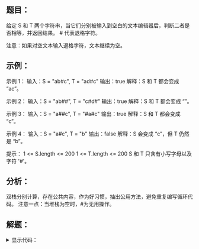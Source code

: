 ## 题目：

给定 S 和 T 两个字符串，当它们分别被输入到空白的文本编辑器后，判断二者是否相等，并返回结果。 # 代表退格字符。

注意：如果对空文本输入退格字符，文本继续为空。

## 示例：

示例 1：
输入：S = "ab#c", T = "ad#c"
输出：true
解释：S 和 T 都会变成 “ac”。

示例 2：
输入：S = "ab##", T = "c#d#"
输出：true
解释：S 和 T 都会变成 “”。

示例 3：
输入：S = "a##c", T = "#a#c"
输出：true
解释：S 和 T 都会变成 “c”。

示例 4：
输入：S = "a#c", T = "b"
输出：false
解释：S 会变成 “c”，但 T 仍然是 “b”。


提示：
1 <= S.length <= 200
1 <= T.length <= 200
S 和 T 只含有小写字母以及字符 '#'。

## 分析：

双栈分别计算，存在公共内容，作为好习惯，抽出公用方法，避免重复编写循环代码。
注意一点：当堆栈为空时，#为无用操作。

## 解题：

<details>
<summary>显示代码：</summary>

```python
class Solution:
    def backspaceCompare(self, S: str, T: str) -> bool:
        def get_result(strs):
            stack = []
            for i in strs:
                if i == '#':
                    if stack:
                        stack.pop()
                else:
                    stack.append(i)
            return stack

        return get_result(S) == get_result(T)
```
</details>